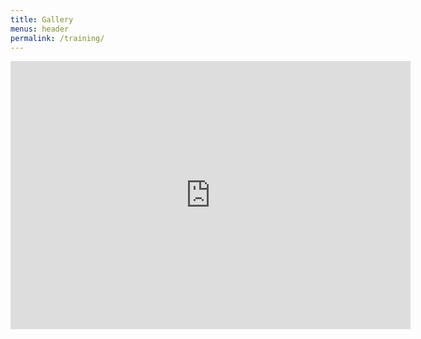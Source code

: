 ```yaml
---
title: Gallery
menus: header
permalink: /training/
---
```

<style type="text/css">
.post{
background-color: #40718f;
}
</style>
<iframe id="printf" name="printf" src="https://macaulaylibrary.org/asset/226174081/embed" height="429" width="640" frameborder="0" allowfullscreen></iframe>
